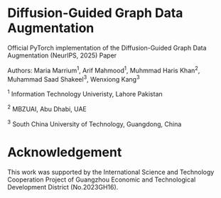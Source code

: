 # Diffusion-Guided Graph Data Augmentation
Official PyTorch implementation of the Diffusion-Guided Graph Data Augmentation (NeurIPS, 2025) Paper

Authors: Maria Marrium<sup>1</sup>, Arif Mahmood<sup>1</sup>, Muhmmad Haris Khan<sup>2</sup>, Muhammad Saad Shakeel<sup>3</sup>, Wenxiong Kang<sup>3</sup>

<sup>1</sup> Information Technology Univeristy, Lahore Pakistan

<sup>2</sup> MBZUAI, Abu Dhabi, UAE

<sup>3</sup> South China University of Technology, Guangdong, China

# Acknowledgement
This work was supported by the International Science and Technology Cooperation Project of Guangzhou Economic and Technological Development District (No.2023GH16).
